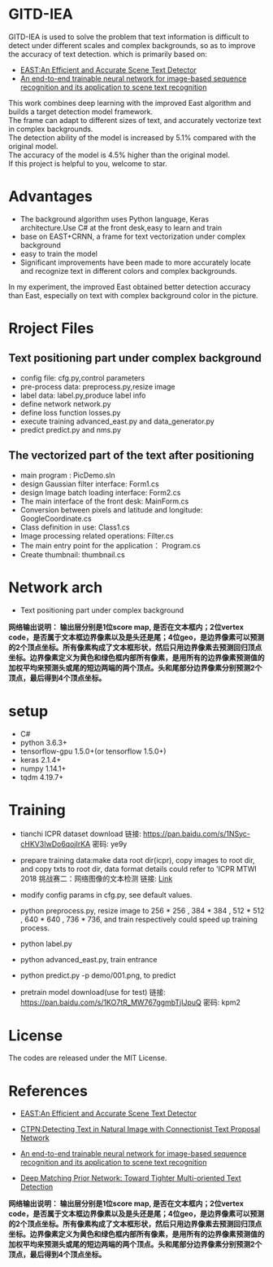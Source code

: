 # GITD-IEA
GITD-IEA is used to solve the problem that text information is difficult to detect under different scales and complex backgrounds, so as to improve the accuracy of text detection.
which is primarily based on:

* [EAST:An Efficient and Accurate Scene Text Detector](https://arxiv.org/abs/1704.03155v2)
* [An end-to-end trainable neural network for image-based sequence recognition and its application to scene text recognition](https://arxiv.org/pdf/1507.05717v1)

This work combines deep learning with the improved East algorithm and builds a target detection model framework.   
The frame can adapt to different sizes of text, and accurately vectorize text in complex backgrounds.  
The detection ability of the model is increased by 5.1% compared with the original model.  
The accuracy of the model is 4.5% higher than the original model.  
If this project is helpful to you, welcome to star.

# Advantages
* The background algorithm uses Python language, Keras architecture.Use C# at the front desk,easy to learn and train
* base on EAST+CRNN, a frame for text vectorization under complex background
* easy to train the model
* Significant improvements have been made to more accurately locate 
  and recognize text in different colors and complex backgrounds.

In my experiment, 
the improved East obtained better detection accuracy than East, 
especially on text with complex background color in the picture.

# Rroject Files
## Text positioning part under complex background
* config file:
    cfg.py,control parameters
* pre-process data:
    preprocess.py,resize image
* label data:
    label.py,produce label info
* define network
    network.py
* define loss function
    losses.py
* execute training
    advanced_east.py and data_generator.py
* predict
    predict.py and nms.py

## The vectorized part of the text after positioning 
* main program :
  PicDemo.sln
* design Gaussian filter interface:
  Form1.cs
* design Image batch loading interface:
  Form2.cs
* The main interface of the front desk:
  MainForm.cs
* Conversion between pixels and latitude and longitude:
  GoogleCoordinate.cs
* Class definition in use:
  Class1.cs
* Image processing related operations:
  Filter.cs
* The main entry point for the application：
  Program.cs
* Create thumbnail:
  thumbnail.cs


# Network arch
* Text positioning part under complex background

**网络输出说明：
输出层分别是1位score map, 是否在文本框内；2位vertex code，是否属于文本框边界像素以及是头还是尾；4位geo，是边界像素可以预测的2个顶点坐标。所有像素构成了文本框形状，然后只用边界像素去预测回归顶点坐标。边界像素定义为黄色和绿色框内部所有像素，是用所有的边界像素预测值的加权平均来预测头或尾的短边两端的两个顶点。头和尾部分边界像素分别预测2个顶点，最后得到4个顶点坐标。**

# setup
* C#
* python 3.6.3+
* tensorflow-gpu 1.5.0+(or tensorflow 1.5.0+)
* keras 2.1.4+
* numpy 1.14.1+
* tqdm 4.19.7+

# Training
* tianchi ICPR dataset download
链接: https://pan.baidu.com/s/1NSyc-cHKV3IwDo6qojIrKA 密码: ye9y

* prepare training data:make data root dir(icpr),
copy images to root dir, and copy txts to root dir,
data format details could refer to 'ICPR MTWI 2018 挑战赛二：网络图像的文本检测
链接: [Link](https://tianchi.aliyun.com/competition/introduction.htm?spm=5176.100066.0.0.3bcad780oQ9Ce4&raceId=231651)
* modify config params in cfg.py, see default values.
* python preprocess.py, resize image to 256 * 256 , 384 * 384 , 512 * 512 , 640 * 640 , 736 * 736,
and train respectively could speed up training process.
* python label.py
* python advanced_east.py, train entrance
* python predict.py -p demo/001.png, to predict
* pretrain model download(use for test)
链接: https://pan.baidu.com/s/1KO7tR_MW767ggmbTjIJpuQ 密码: kpm2

# License
The codes are released under the MIT License.

# References
* [EAST:An Efficient and Accurate Scene Text Detector](https://arxiv.org/abs/1704.03155v2)

* [CTPN:Detecting Text in Natural Image with Connectionist Text Proposal Network](https://arxiv.org/abs/1609.03605)

* [An end-to-end trainable neural network for image-based sequence recognition and its application to scene text recognition](https://arxiv.org/pdf/1507.05717v1)

* [Deep Matching Prior Network: Toward Tighter Multi-oriented Text Detection](https://arxiv.org/abs/1703.01425)


**网络输出说明：
输出层分别是1位score map, 是否在文本框内；2位vertex code，是否属于文本框边界像素以及是头还是尾；4位geo，是边界像素可以预测的2个顶点坐标。所有像素构成了文本框形状，然后只用边界像素去预测回归顶点坐标。边界像素定义为黄色和绿色框内部所有像素，是用所有的边界像素预测值的加权平均来预测头或尾的短边两端的两个顶点。头和尾部分边界像素分别预测2个顶点，最后得到4个顶点坐标。**
